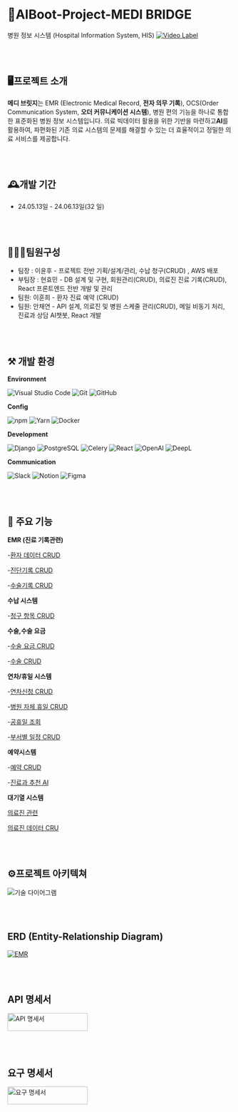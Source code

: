 # 🏥AIBoot-Project-MEDI BRIDGE

병원 정보 시스템 (Hospital Information System, HIS) 
[![Video Label](https://github.com/quasar2yh/KHIS/assets/58003233/51c0dc9b-077e-49b2-b1b6-7b61dfa6911e
)](https://www.youtube.com/watch?v=_F9465J8xnk)

<br><br>

## 🖥프로젝트 소개

**메디 브릿지**는 EMR (Electronic Medical Record, **전자 의무 기록**), OCS(Order Communication System, **오더 커뮤니케이션 시스템**), 병원 편의 기능을 하나로 통합한 표준화된 병원 정보 시스템입니다. 의료 빅데이터 활용을 위한 기반을 마련하고**AI**를 활용하여, 파편화된 기존 의료 시스템의 문제를 해결할 수 있는 더 효율적이고 정밀한 의료 서비스를 제공합니다. 

<br><br>


## 🕰개발 기간

* 24.05.13일 - 24.06.13일(32 일)

<br><br>


## 🧑‍🤝‍🧑팀원구성

 - 팀장  : 이윤후 -  프로젝트 전반 기획/설계/관리, 수납 청구(CRUD) , AWS 배포
 - 부팀장 : 현효민 - DB 설계 및 구현, 회원관리(CRUD), 의료진 진료 기록(CRUD), React 프론트엔드 전반 개발 및 관리 
 - 팀원: 이훈희 - 환자 진료 예약 (CRUD) 
 - 팀원: 안채연 - API 설계, 의료진 및 병원 스케줄 관리(CRUD), 메일 비동기 처리, 진료과 상담 AI챗봇, React 개발

<br><br>


## ⚒ 개발 환경

**Environment**

![Visual Studio Code](https://img.shields.io/badge/Visual%20Studio%20Code-0078d7.svg?style=for-the-badge&logo=visual-studio-code&logoColor=white)
![Git](https://img.shields.io/badge/git-%23F05033.svg?style=for-the-badge&logo=git&logoColor=white)
![GitHub](https://img.shields.io/badge/github-%23121011.svg?style=for-the-badge&logo=github&logoColor=white)

**Config**

![npm](https://img.shields.io/badge/npm-%23CB3837.svg?style=for-the-badge&logo=npm&logoColor=white)
![Yarn](https://img.shields.io/badge/yarn-%232C8EBB.svg?style=for-the-badge&logo=yarn&logoColor=white)
![Docker](https://img.shields.io/badge/docker-%230db7ed.svg?style=for-the-badge&logo=docker&logoColor=white)


**Development**

![Django](https://img.shields.io/badge/django-%23092E20.svg?style=for-the-badge&logo=django&logoColor=white)
![PostgreSQL](https://img.shields.io/badge/postgresql-%23316192.svg?style=for-the-badge&logo=postgresql&logoColor=white)
![Celery](https://img.shields.io/badge/celery-%23009272.svg?style=for-the-badge&logo=celery&logoColor=white)
![React](https://img.shields.io/badge/react-%2320232a.svg?style=for-the-badge&logo=react&logoColor=%2361DAFB)
![OpenAI](https://img.shields.io/badge/OpenAI-%234EA94B.svg?style=for-the-badge&logo=openai&logoColor=white)
![DeepL](https://img.shields.io/badge/DeepL-%23009272.svg?style=for-the-badge&logo=deepl&logoColor=white)



**Communication**

![Slack](https://img.shields.io/badge/slack-%230075B5.svg?style=for-the-badge&logo=slack&logoColor=white)
![Notion](https://img.shields.io/badge/notion-%23000000.svg?style=for-the-badge&logo=notion&logoColor=white)
![Figma](https://img.shields.io/badge/figma-%23F24E1E.svg?style=for-the-badge&logo=figma&logoColor=white)


<br><br>


## 📌 주요 기능


**EMR (진료 기록관련)**

-[환자 데이터 CRUD](https://github.com/quasar2yh/KHIS/blob/dev/registration/views.py)

-[진단기록 CRUD](https://github.com/quasar2yh/KHIS/blob/dev/ocs/views.py#L12)

-[수술기록 CRUD](https://github.com/quasar2yh/KHIS/blob/dev/ocs/views.py#L44)


**수납 시스템**

-[청구 항목 CRUD](https://github.com/quasar2yh/KHIS/blob/dev/acceptance/views.py)


**수술,수술 요금**

-[수술 요금 CRUD](https://github.com/quasar2yh/KHIS/blob/dev/procedure_fee/views.py)

-[수술 CRUD](https://github.com/quasar2yh/KHIS/blob/dev/procedure/views.py#L13)
 

**연차/휴일 시스템**

-[연차신청 CRUD](https://github.com/quasar2yh/KHIS/blob/dev/schedule/views.py)

-[병원 자체 휴일 CRUD](https://github.com/quasar2yh/KHIS/blob/dev/schedule/views.py#L156)

-[공휴일 조회](https://github.com/quasar2yh/KHIS/blob/dev/schedule/views.py#L200) 

-[부서별 일정 CRUD](https://github.com/quasar2yh/KHIS/blob/dev/schedule/views.py#L324)


**예약시스템**

-[예약 CRUD](https://github.com/quasar2yh/KHIS/blob/dev/appointment/views.py)

-[진료과 추천 AI](https://github.com/quasar2yh/KHIS/blob/dev/appointment/open_ai.py)


**대기열 시스템**

[의료진 관련](https://github.com/quasar2yh/KHIS/blob/dev/practitioner_registration/views.py)

[의료진 데이터 CRU](https://github.com/quasar2yh/KHIS/blob/dev/practitioner_registration/views.py)

<br><br>

## ⚙프로젝트 아키텍쳐

![기술 다이어그램](https://github.com/quasar2yh/KHIS/assets/58003233/e4bc8e5f-7806-4751-931e-54067357862a)

<br><br>

## ERD (Entity-Relationship Diagram)
[![EMR](https://github.com/quasar2yh/KHIS/assets/159987685/ee4c5547-29ef-4249-a4b0-06ff403ad469)](https://www.erdcloud.com/d/WMitesP6FrntKxh4Z)

<br><br>

## API 명세서

<a href="https://holy-rose-f0a.notion.site/API-_-RESTful-API-4cd40b87dc1d4d6aad7c3b81e37a78ca">
    <img src="https://github.com/quasar2yh/KHIS/assets/58003233/2273653e-ca81-47ad-9d63-b7471b9f5724" alt="API 명세서" width="180" height="40">
</a>

<br><br>


## 요구 명세서

<a href="https://docs.google.com/spreadsheets/d/1ygR2d3qv8T-GOCpKKjD7No1jeWYWcizmtUxoSVP73N4/edit?gid=1333301150#gid=1333301150">
    <img src="https://github.com/quasar2yh/KHIS/assets/58003233/a3801ebe-e2e4-42a8-a41c-01894045f794" alt="요구 명세서" width="180" height="40">
</a>


<br><br>




